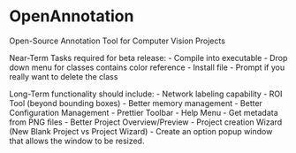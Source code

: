 # OpenAnnotation
 Open-Source Annotation Tool for Computer Vision Projects


Near-Term Tasks required for beta release:
    - Compile into executable
    - Drop down menu for classes contains color reference
    - Install file
    - Prompt if you really want to delete the class
    
Long-Term functionality should include:
    - Network labeling capability
    - ROI Tool (beyond bounding boxes)
    - Better memory management
    - Better Configuration Management
    - Prettier Toolbar
    - Help Menu
    - Get metadata from PNG files
    - Better Project Overview/Preview
    - Project creation Wizard (New Blank Project vs Project Wizard)
    - Create an option popup window that allows the window to be resized.
